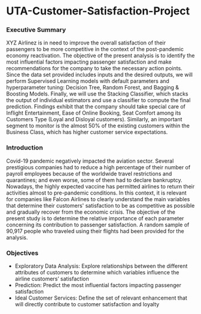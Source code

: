 # UTA-Customer-Satisfaction-Project

### Executive Summary
XYZ Airlinez is in need to improve the overall satisfaction of their passengers to be more competitive in the context of the post-pandemic economy reactivation. 
The objective of the present analysis is to identify the most influential factors impacting passenger satisfaction and make recommendations for the company to take the necessary action points.
Since the data set provided includes inputs and the desired outputs, we will perform Supervised Learning models with default parameters and hyperparameter tuning: Decision Tree, Random Forest, and Bagging & Boosting Models. Finally, we will use the Stacking Classifier, which stacks the output of individual estimators and use a classifier to compute the final prediction.
Findings exhibit that the company should take special care of Inflight Entertainment, Ease of Online Booking, Seat Comfort among its Customers Type (Loyal and Disloyal customers). Similarly, an important segment to monitor is the almost 50% of the existing customers within the Business Class, which has higher customer service expectations.

### Introduction
Covid-19 pandemic negatively impacted the aviation sector. Several prestigious companies had to reduce a high percentage of their number of payroll employees because of the worldwide travel restrictions and quarantines; and even worse, some of them had to declare bankruptcy.  
Nowadays, the highly expected vaccine has permitted airlines to return their activities almost to pre-pandemic conditions.
In this context, it is relevant for companies like Falcon Airlines to clearly understand the main variables that determine their customers' satisfaction to be as competitive as possible and gradually recover from the economic crisis.
The objective of the present study is to determine the relative importance of each parameter concerning its contribution to passenger satisfaction. A random sample of 90,917 people who traveled using their flights had been provided for the analysis. 

### Objectives
- Exploratory Data Analysis: Explore relationships between the different attributes of customers to determine which variables influence the airline customers’ satisfaction
- Prediction: Predict the most influential factors impacting passenger satisfaction
- Ideal Customer Services: Define the set of relevant enhancement that will directly contribute to customer satisfaction and loyalty
